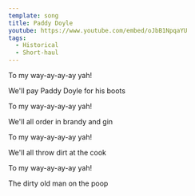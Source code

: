 ```yaml
---
template: song
title: Paddy Doyle
youtube: https://www.youtube.com/embed/oJbB1NpqaYU
tags:
  - Historical
  - Short-haul
---
```

To my way-ay-ay-ay yah! 

We'll pay Paddy Doyle for his boots

To my way-ay-ay-ay yah! 

We'll all order in brandy and gin

To my way-ay-ay-ay yah! 

We'll all throw dirt at the cook

To my way-ay-ay-ay yah! 

The dirty old man on the poop
